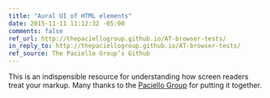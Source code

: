 ```yaml
---
title: "Aural UI of HTML elements"
date: 2015-11-11 11:12:32 -05:00
comments: false
ref_url: http://thepaciellogroup.github.io/AT-browser-tests/
in_reply_to: http://thepaciellogroup.github.io/AT-browser-tests/
ref_source: The Paciello Group’s Github
---
```


This is an indispensible resource for understanding how screen readers treat your markup. Many thanks to the [Paciello Group](http://www.paciellogroup.com/) for putting it together.